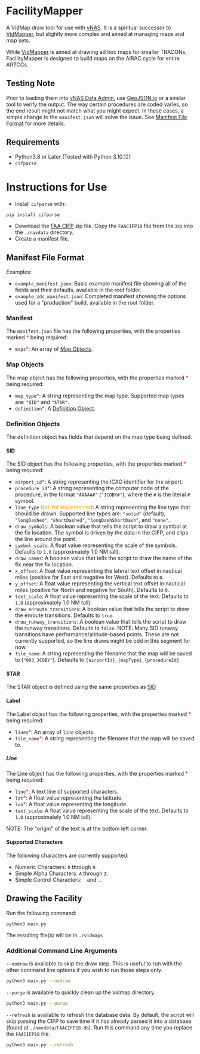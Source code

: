 # FacilityMapper

A VidMap draw tool for use with [vNAS](https://virtualnas.net). It is a spiritual successor to [VidMapper](https://github.com/misterrodg/VidMapper), but slightly more complex and aimed at managing maps and map sets.

While [VidMapper](https://github.com/misterrodg/VidMapper) is aimed at drawing ad hoc maps for smaller TRACONs, FacilityMapper is designed to build maps on the AIRAC cycle for entire ARTCCs.

## Testing Note

Prior to loading them into [vNAS Data Admin](https://data-admin.virtualnas.net/login), use [GeoJSON.io](https://geojson.io) or a similar tool to verify the output. The way certain procedures are coded varies, so the end result might not match what you might expect. In these cases, a simple change to the `manifest.json` will solve the issue. See [Manifest File Format](#manifest-file-format) for more details.

## Requirements

- Python3.8 or Later (Tested with Python 3.10.12)
- `cifparse`

# Instructions for Use

- Install `cifparse` with:

```bash
pip install cifparse
```

- Download the [FAA CIFP](https://www.faa.gov/air_traffic/flight_info/aeronav/digital_products/cifp/download/) zip file. Copy the `FAACIFP18` file from the zip into the `./navdata` directory.
- Create a manifest file.

## Manifest File Format

Examples:

- `example_manifest.json`: Basic example manifest file showing all of the fields and their defaults, available in the root folder.
- `example_zdc_manifest.json`: Completed manifest showing the options used for a "production" build, available in the root folder.

### Manifest

The `manifest.json` file has the following properties, with the properties marked <span style="color:#FF0000">\*</span> being required:

- `maps`<span style="color:#FF0000">\*</span>: An array of [Map Objects](#map-objects).

### Map Objects

The map object has the following properties, with the properties marked <span style="color:#FF0000">\*</span> being required:

- `map_type`<span style="color:#FF0000">\*</span>: A string representing the map type. Supported map types are: `"SID"` and `"STAR"`.
- `definition`<span style="color:#FF0000">\*</span>: A [Definition Object](#definition-objects).

### Definition Objects

The definition object has fields that depend on the map type being defined.

#### SID

The SID object has the following properties, with the properties marked <span style="color:#FF0000">\*</span> being required:

- `airport_id`<span style="color:#FF0000">\*</span>: A string representing the ICAO identifier for the airport.
- `procedure_id`<span style="color:#FF0000">\*</span>: A string representing the computer code of the procedure, in the format `"AAAAA#"` (`"JCOBY#"`), where the `#` is the literal `#` symbol.
- `line_type` <span style="color:#FF9900">Not Yet Implemented</span>: A string representing the line type that should be drawn. Supported line types are: `"solid"` (default), `"longDashed"`, `"shortDashed"`, `"longDashShortDash"`, and `"none"`.
- `draw_symbols`: A boolean value that tells the script to draw a symbol at the fix location. The symbol is driven by the data in the CIFP, and clips the line around the point.
- `symbol_scale`: A float value representing the scale of the symbols. Defaults to `1.0` (approximately 1.0 NM tall).
- `draw_names`: A boolean value that tells the script to draw the name of the fix near the fix location.
- `x_offset`: A float value representing the lateral text offset in nautical miles (positive for East and negative for West). Defaults to `0`.
- `y_offset`: A float value representing the vertical text offset in nautical miles (positive for North and negative for South). Defaults to `0`.
- `text_scale`: A float value representing the scale of the text. Defaults to `1.0` (approximately 1.0 NM tall).
- `draw_enroute_transitions`: A boolean value that tells the script to draw the enroute transitions. Defaults to `true`.
- `draw_runway_transitions`: A boolean value that tells the script to draw the runway transitions. Defaults to `false`. NOTE: Many SID runway transitions have performance/altitude-based points. These are not currently supported, so the line draws might be odd in this segment for now.
- `file_name`: A string representing the filename that the map will be saved to (`"003_JCOBY"`). Defaults to `{airportId}_{mapType}_{procedureId}`

#### STAR

The STAR object is defined using the same properties as [SID](#sid)

#### Label

The Label object has the following properties, with the properties marked <span style="color:#FF0000">\*</span> being required:

- `lines`<span style="color:#FF0000">\*</span>: An array of `line` objects.
- `file_name`<span style="color:#FF0000">\*</span>: A string representing the filename that the map will be saved to.

##### Line

The Line object has the following properties, with the properties marked <span style="color:#FF0000">\*</span> being required:

- `line`<span style="color:#FF0000">\*</span>: A text line of supported characters.
- `lat`<span style="color:#FF0000">\*</span>: A float value representing the latitude.
- `lon`<span style="color:#FF0000">\*</span>: A float value representing the longitude.
- `text_scale`: A float value representing the scale of the text. Defaults to `1.0` (approximately 1.0 NM tall).

NOTE: The "origin" of the text is at the bottom left corner.

#### Supported Characters

The following characters are currently supported:

- Numeric Characters: `0` through `9`.
- Simple Alpha Characters: `A` through `Z`.
- Simple Control Characters: ` ` and `.`.

## Drawing the Facility

Run the following command:

```
python3 main.py
```

The resulting file(s) will be in `./vidmaps`

### Additional Command Line Arguments

`--nodraw` is available to skip the draw step. This is useful to run with the other command line options if you wish to run those steps only.

```bash
python3 main.py --nodraw
```

`--purge` is available to quickly clean up the vidmap directory.

```bash
python3 main.py --purge
```

`--refresh` is available to refresh the database data. By default, the script will skip parsing the CIFP to save time if it has already parsed it into a database (found at `./navdata/FAACIFP18.db`). Run this command any time you replace the `FAACIFP18` file.

```bash
python3 main.py --refresh
```
